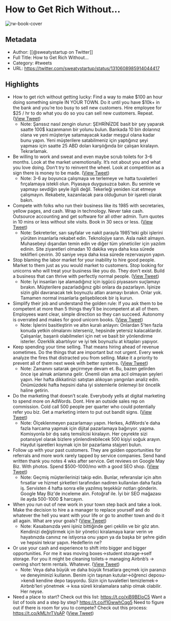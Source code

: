 # How to Get Rich Without...

![rw-book-cover](https://pbs.twimg.com/profile_images/1504792567031992320/7EflpzpQ.jpg)

## Metadata
- Author: [[@sweatystartup on Twitter]]
- Full Title: How to Get Rich Without...
- Category: #tweets
- URL: https://twitter.com/sweatystartup/status/1310608985914044417

## Highlights
- How to get rich without getting lucky:
  Find a way to make $100 an hour doing something simple IN YOUR TOWN.
  Do it until you have $10k+ in the bank and you’re too busy to sell new customers.
  Hire employee for $25 / hr to do what you do so you can sell new customers.
  Repeat. ([View Tweet](https://twitter.com/sweatystartup/status/1310608985914044417))
    - Note: Şanssız nasıl zengin olunur:
      ŞEHRİNİZDE basit bir şey yaparak saatte 100$ kazanmanın bir yolunu bulun.
      Bankada 10 bin dolarınız olana ve yeni müşteriye satamayacak kadar meşgul olana kadar bunu yapın.
      Yeni müşterilere satabilmeniz için yaptığınız şeyi yapması için saatte 25 ABD doları karşılığında bir çalışan kiralayın.
      Tekrarlamak.
- Be willing to work and sweat and even maybe scrub toilets for 3-6 months.
  Look at the market unemotionally. It’s not about you and what you love doing.
  Don’t try to reinvent the wheel. Look at competition as a sign there is money to be made. ([View Tweet](https://twitter.com/sweatystartup/status/1310609617974710273))
    - Note: 3-6 ay boyunca çalışmaya ve terlemeye ve hatta tuvaletleri fırçalamaya istekli olun.
      Piyasaya duygusuzca bakın. Bu seninle ve yapmayı sevdiğin şeyle ilgili değil.
      Tekerleği yeniden icat etmeye çalışmayın. Rekabete, kazanılacak para olduğunun bir işareti olarak bakın.
- Compete with folks who run their business like its 1985 with secretaries, yellow pages, and cash.
  Wrap in technology. Never take cash. Outsource accounting and get software for all other admin.
  Turn quotes in 10 mins or less without site visits.
  Book in 30 secs or less. ([View Tweet](https://twitter.com/sweatystartup/status/1310609957797138433))
    - Note: Sekreterler, sarı sayfalar ve nakit parayla 1985'teki gibi işlerini yürüten insanlarla rekabet edin.
      Teknolojiye sarın. Asla nakit almayın. Muhasebeyi dışarıdan temin edin ve diğer tüm yöneticiler için yazılım edinin.
      Site ziyaretleri olmadan 10 dakika veya daha kısa sürede teklifleri çevirin.
      30 saniye veya daha kısa sürede rezervasyon yapın.
- Stop blaming the labor market for your inability to hire good people. Market to them just as you would market to customers.
  Stop looking for unicorns who will treat your business like you do. They don’t exist.
  Build a business that can thrive with perfectly normal people. ([View Tweet](https://twitter.com/sweatystartup/status/1310610578961035265))
    - Note: İyi insanları işe alamadığınız için işgücü piyasasını suçlamayı bırakın. Müşterilere pazarladığınız gibi onlara da pazarlayın.
      İşinize sizin gibi davranacak tek boynuzlu atları aramayı bırakın. Onlar yok.
      Tamamen normal insanlarla gelişebilecek bir iş kurun.
- Simplify their job and understand the golden rule:
  If you ask them to be competent at more than 5 things they’ll be incompetent at all of them.
  Employees want clear, simple direction so they can succeed. Autonomy is overrated and makes for good unicorn books. ([View Tweet](https://twitter.com/sweatystartup/status/1310610831395229699))
    - Note: İşlerini basitleştirin ve altın kuralı anlayın:
      Onlardan 5'ten fazla konuda yetkin olmalarını isterseniz, hepsinde yetersiz kalacaklardır.
      Çalışanlar, başarılı olabilmeleri için net ve basit bir yönlendirme isterler. Özerklik abartılıyor ve iyi tek boynuzlu at kitapları yapıyor.
- Keep spending your time selling.
  That means hiring ahead of revenue sometimes.
  Do the things that are important but not urgent. Every week analyze the fires that distracted you from selling.
  Make it a priority to prevent all of them next week with better systems. ([View Tweet](https://twitter.com/sweatystartup/status/1310611377862717441))
    - Note: Zamanını satarak geçirmeye devam et.
      Bu, bazen gelirden önce işe almak anlamına gelir.
      Önemli olan ama acil olmayan şeyleri yapın. Her hafta dikkatinizi satıştan alıkoyan yangınları analiz edin.
      Önümüzdeki hafta hepsini daha iyi sistemlerle önlemeyi bir öncelik haline getirin.
- Do the marketing that doesn’t scale.
  Everybody yells at digital marketing to spend more on AdWords. Dont.
  Hire an outside sales rep on commission. Cold call 500 people per quarter who could potentially refer you biz.
  Get a marketing intern to put out bandit signs. ([View Tweet](https://twitter.com/sweatystartup/status/1310612180337922048))
    - Note: Ölçeklenmeyen pazarlamayı yapın.
      Herkes, AdWords'e daha fazla harcama yapmak için dijital pazarlamaya bağırıyor. yapma.
      Komisyonla bir dış satış temsilcisi kiralayın. Her çeyrekte sizi potansiyel olarak bizlere yönlendirebilecek 500 kişiyi soğuk arayın.
      Haydut işaretleri koymak için bir pazarlama stajyeri bulun.
- Follow up with your past customers. They are golden opportunities for referrals and more work rarely tapped by service companies.
  Send hand written thank you notes 4 wks after service.
  Get reviews on Google May Biz. With photos.
  Spend $500-1000/mo with a good SEO shop. ([View Tweet](https://twitter.com/sweatystartup/status/1310612657251246084))
    - Note: Geçmiş müşterilerinizi takip edin. Bunlar, referanslar için altın fırsatlar ve hizmet şirketleri tarafından nadiren kullanılan daha fazla iş.
      Servisten 4 hafta sonra elle yazılmış teşekkür notları gönderin.
      Google May Biz'de inceleme alın. Fotoğraf ile.
      İyi bir SEO mağazası ile ayda 500-1000 $ harcayın.
- When you run out of new work in your town step back and take a look.
  Make the decision to hire a a manager to replace yourself and do whatever the hell you want with your life or go to another town and do it all again.
  What are your goals? ([View Tweet](https://twitter.com/sweatystartup/status/1310613471982166024))
    - Note: Kasabanızda yeni işiniz bittiğinde geri çekilin ve bir göz atın.
      Kendinizi değiştirmek için bir yönetici kiralamaya karar verin ve hayatınızda canınız ne istiyorsa onu yapın ya da başka bir şehre gidin ve hepsini tekrar yapın.
      Hedeflerin ne?
- Or use your cash and experience to shift into bigger and bigger opportunities.
  For me it was moving boxes->student storage->self storage. For you it might be cleaning toilets-> managing Airbnb’s -> owning short term rentals. Whatever. ([View Tweet](https://twitter.com/sweatystartup/status/1310613472892391424))
    - Note: Veya daha büyük ve daha büyük fırsatlara geçmek için paranızı ve deneyiminizi kullanın.
      Benim için taşınan kutular->öğrenci deposu->kendi kendine depo taşıyordu. Sizin için tuvaletleri temizlemek-> Airbnb'leri yönetmek -> kısa süreli kiralamalara sahip olmak olabilir. Her neyse.
- Need a place to start? Check out this list:
  https://t.co/xjB9BEIoC5
  Want a list of tools and a step by step?
  https://t.co/f1GwwhCqg5
  Need to figure out if there is room for you to compete? Check out this process:
  https://t.co/kMLhrTVsAP ([View Tweet](https://twitter.com/sweatystartup/status/1310614132614365187))
